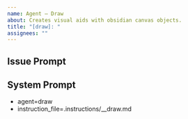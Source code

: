 ```yaml
---
name: Agent – Draw
about: Creates visual aids with obsidian canvas objects.
title: "[draw]: "
assignees: ""
---
```

## Issue Prompt



## System Prompt

- agent=draw
- instruction_file=.instructions/__draw.md
